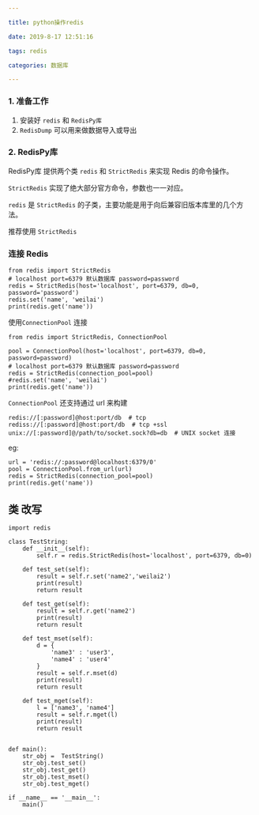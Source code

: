 ```yaml
---

title: python操作redis

date: 2019-8-17 12:51:16

tags: redis

categories: 数据库

---
```



### 1. 准备工作
1. 安装好 `redis` 和 `RedisPy库`
2. `RedisDump`  可以用来做数据导入或导出
### 2. RedisPy库
RedisPy库 提供两个类 `redis` 和 `StrictRedis` 来实现 Redis 的命令操作。

`StrictRedis` 实现了绝大部分官方命令，参数也一一对应。

`redis` 是 `StrictRedis` 的子类，主要功能是用于向后兼容旧版本库里的几个方法。

推荐使用 `StrictRedis` 

### 连接 Redis
```
from redis import StrictRedis
# localhost port=6379 默认数据库 password=password
redis = StrictRedis(host='localhost', port=6379, db=0, password='password') 
redis.set('name', 'weilai')
print(redis.get('name'))
```
使用`ConnectionPool` 连接

```
from redis import StrictRedis, ConnectionPool

pool = ConnectionPool(host='localhost', port=6379, db=0, password=password)
# localhost port=6379 默认数据库 password=password
redis = StrictRedis(connection_pool=pool) 
#redis.set('name', 'weilai')
print(redis.get('name'))

```

`ConnectionPool` 还支持通过 url 来构建

```
redis://[:password]@host:port/db  # tcp
rediss://[:password]@host:port/db  # tcp +ssl 
unix://[:password]@/path/to/socket.sock?db=db  # UNIX socket 连接 
```
eg:
```
url = 'redis://:password@localhost:6379/0'
pool = ConnectionPool.from_url(url)
redis = StrictRedis(connection_pool=pool) 
print(redis.get('name'))
```
## 类 改写
```
import redis

class TestString:
    def __init__(self):
        self.r = redis.StrictRedis(host='localhost', port=6379, db=0) 
    
    def test_set(self):
        result = self.r.set('name2','weilai2') 
        print(result)
        return result

    def test_get(self):
        result = self.r.get('name2')
        print(result)
        return result

    def test_mset(self):
        d = {
            'name3' : 'user3',
            'name4' : 'user4'
        }
        result = self.r.mset(d)
        print(result)
        return result

    def test_mget(self):
        l = ['name3', 'name4']
        result = self.r.mget(l)
        print(result)
        return result


def main():
    str_obj =  TestString()
    str_obj.test_set()
    str_obj.test_get()
    str_obj.test_mset()
    str_obj.test_mget()

if __name__ == '__main__':
    main()
```

